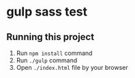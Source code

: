 # gulp sass test

## Running this project

1. Run `npm install` command
1. Run `./gulp` command
1. Open `./index.html` file by your browser
